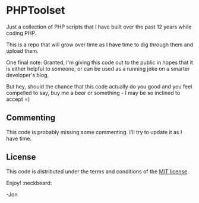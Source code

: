 PHPToolset
==========

Just a collection of PHP scripts that I have built over the past 12 years while coding PHP.

This is a repo that will grow over time as I have time to dig through them and upload them.

One final note:
Granted, I'm giving this code out to the public in hopes that it is either helpful to someone, or can be used as a running joke on a smarter developer's blog.

But hey, should the chance that this code actually do you good and you feel compelled to say, buy me a beer or something - I may be so inclined to accept =)

## Commenting
This code is probably missing some commenting.  I'll try to update it as I have time.

## License
This code is distributed under the terms and conditions of the [MIT license](LICENSE).


Enjoy! :neckbeard:

-Jon
